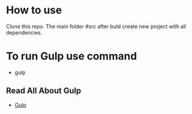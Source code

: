 # How to use
 Clone this repo. The main folder #src after buld create new project with all dependencies.
# To run Gulp use command
- gulp
## Read All About Gulp
- [Gulp](https://gulpjs.com/docs/en/getting-started/quick-start/)
